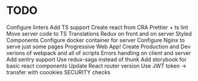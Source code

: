 # TODO
Configure linters
Add TS support
Create react from CRA
Prettier + ts lint
Move server code to TS
Translations
Redux on front and on server
Styled Components
Configure docker container for server
Configure Nginx to serve just some pages
Progressive Web App!
Create Production and Dev verions of webpack and all of scripts
Errors handling on client and server
Add sentry support
Use redux-saga instead of thunk
Add storybook for basic react components
Update React router version
Use JWT token -> transfer with coookies
SECURITY checks
